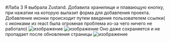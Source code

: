 #Лаба 3
Я выбрала Zustand. Добавила хранилище и плавающую кнопку, при нажатии на которую вылазит форма для добавления проекта. Добавление иконки происходит путем введения пользователем ссылки( с иконками из react была огромная проблема из-за чего ничего не работало)
![изображение](https://github.com/user-attachments/assets/e8083368-6cd0-4ccf-b340-e2d47bcd87fe)
![изображение](https://github.com/user-attachments/assets/6b42d7ae-ddf5-47e4-a283-0796b31d0237)
Оно даже сохраняется и не пропадает после обновления страницы
![изображение](https://github.com/user-attachments/assets/0731bef3-1015-4cd8-9ddd-2e5530650cdc)
